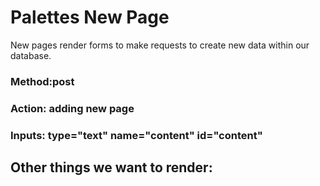 # Palettes New Page

New pages render forms to make requests to create new data within our database.

### Method:post 
### Action: adding new page
### Inputs: type="text" name="content" id="content"

## Other things we want to render: